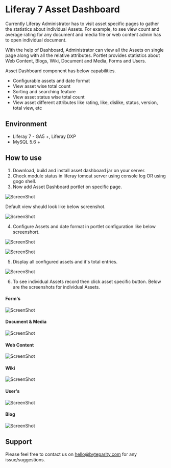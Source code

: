 # Liferay 7 Asset Dashboard

Currently Liferay Administrator has to visit asset specific pages to gather the statistics about individual Assets. For example, to see view count and average rating for any document and media file or web content admin has to open individual document. 

With the help of Dashboard, Administrator can view all the Assets on single page along with all the relative attributes. Portlet provides statistics about Web Content, Blogs, Wiki, Document and Media, Forms and Users.

Asset Dashboard component has below capabilities.
*	Configurable assets and date format
*	View asset wise total count
*	Sorting and searching feature
*	View asset status wise total count  
*	View asset different attributes like rating, like, dislike, status, version, total view, etc

## Environment

* Liferay 7 - GA5 +, Liferay DXP
*	MySQL 5.6 +

## How to use

1. Download, build and install asset dashboard jar on your server.
2. Check module status in liferay tomcat server using console log OR using gogo shell.
3. Now add Asset Dashboard portlet on specific page.


![ScreenShot](https://user-images.githubusercontent.com/24852574/39107818-60ff4bdc-46e2-11e8-8c16-10664c9bafd5.png)


Default view should look like below screenshot.


![ScreenShot](https://user-images.githubusercontent.com/24852574/39044365-8db5daba-44ad-11e8-9f13-a5aadca1be6f.png)

4.  Configure Assets and date format in portlet configuration like below screenshort.


![ScreenShot](https://user-images.githubusercontent.com/24852574/39044658-76db1818-44ae-11e8-969f-e426fc160be9.png)

![ScreenShot](https://user-images.githubusercontent.com/24852574/39044731-a92248dc-44ae-11e8-9c22-5c6146012156.png)

    
5. Display all configured assets and it's total entries.


![ScreenShot](https://user-images.githubusercontent.com/24852574/39044984-4f2d9592-44af-11e8-9ce3-24aeee81200b.png)


6. To see individual Assets record then click asset specific button. Below are the screenshots for individual Assets.


#### Form's ####
![ScreenShot](https://user-images.githubusercontent.com/24852574/39045452-9976ff3e-44b0-11e8-920b-90aa694e7861.png)


#### Document & Media ####
![ScreenShot](https://user-images.githubusercontent.com/24852574/39045598-ecf44cde-44b0-11e8-8f00-4a8315591f46.png)


#### Web Content ####
![ScreenShot](https://user-images.githubusercontent.com/24852574/39045636-0af297ae-44b1-11e8-9309-cf7c5b73ee7a.png)


#### Wiki ####
![ScreenShot](https://user-images.githubusercontent.com/24852574/39045677-1fef2528-44b1-11e8-9fb4-fe64e4f04c91.png)


#### User's ####
![ScreenShot](https://user-images.githubusercontent.com/24852574/39045728-516602b6-44b1-11e8-9b4b-51135f0386e2.png)


#### Blog ####
![ScreenShot](https://user-images.githubusercontent.com/24852574/39045757-7471dbae-44b1-11e8-846a-5cdb999b12ca.png)






## Support
   Please feel free to contact us on hello@byteparity.com for any issue/suggestions.
